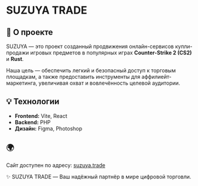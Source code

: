 # SUZUYA TRADE

## 🚀 О проекте
SUZUYA — это проект созданный продвижения онлайн-сервисов купли-продажи игровых предметов в популярных играх **Counter-Strike 2 (CS2)** и **Rust**.

Наша цель — обеспечить легкий и безопасный доступ к торговым площадкам, а также предоставить инструменты для аффилиейт-маркетинга, увеличивая охват и вовлечённость целевой аудитории.

## 💡 Технологии
- **Frontend:** Vite, React
- **Backend:** PHP
- **Дизайн:** Figma, Photoshop

## 🌍 
Сайт доступен по адресу: [suzuya.trade](https://suzuyatrade.ru)

✨ SUZUYA TRADE — Ваш надёжный партнёр в мире цифровой торговли.

